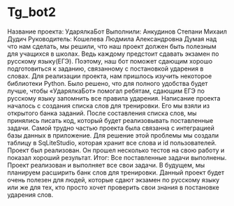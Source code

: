 # Tg_bot2
Название проекта: УдарялкаБот
Выполнили: Анкудинов Степани Михаил Дудич
Руководитель: Кошелева Людмила Александровна
Думая над что нам сделать, мы решили, что наш проект должен быть полезным для учащихся в школах. Ведь каждому предстоит сдавать экзамен по русскому языку(ЕГЭ). Поэтому, наш бот поможет сдающим хорошо подготовиться к заданию, связанному с постановкой ударения в словах.
Для реализации проекта, нам пришлось изучить некоторое библиотеки Python. Было решено, что для полного удобства будет лучше, чтобы «УдарялкаБот» помогал ребятам, сдающим ЕГЭ по русскому языку запомнить все правила ударения. Написание проекта началось с создания списка слов для тренировки. Его мы взяли из открытого банка заданий. После составления списка слов, мы принялись писать код, который будет реализовывать поставленные задачи. Самой трудно частью проекта была связанна с интеграцией базы данных в приложение. Для решение этой проблемы мы создали таблицу в SqLiteStudio, которая хранит все слова и id пользователей. Проект был реализован. Он прошел несколько тестов на свою работу и показал хороший результат. 
Итог: Все поставленные задачи выполнены. Проект реализован и выполняет все свои задачи. 
В будущем, мы планируем расширить банк слов для тренировки. Данный проект будет очень полезен для людей, которые сдают экзамен по русскому языку или же для тех, кто просто хочет проверить свои знания в постановке ударения слов.

